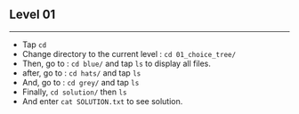 ## Level 01
---
- Tap `cd`
- Change directory to the current level : `cd 01_choice_tree/`
- Then, go to : `cd blue/` and tap `ls` to display all files.
- after, go to : `cd hats/` and tap `ls`
- And, go to : `cd grey/` and tap `ls`
- Finally, `cd solution/` then `ls`
- And enter `cat SOLUTION.txt` to see solution.
